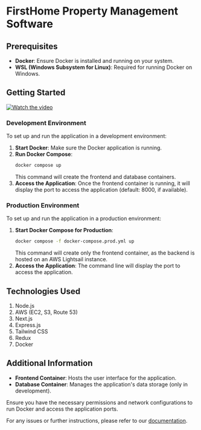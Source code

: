 # FirstHome Property Management Software

## Prerequisites

- **Docker**: Ensure Docker is installed and running on your system.
- **WSL (Windows Subsystem for Linux)**: Required for running Docker on Windows.

## Getting Started

[![Watch the video](src/assets/logo.png)](src/assets/giphy.mp4)

### Development Environment

To set up and run the application in a development environment:

1. **Start Docker**: Make sure the Docker application is running.
2. **Run Docker Compose**:
    ```bash
    docker compose up
    ```
    This command will create the frontend and database containers.
3. **Access the Application**: Once the frontend container is running, it will display the port to access the application (default: 8000, if available).

### Production Environment

To set up and run the application in a production environment:

1. **Start Docker Compose for Production**:
    ```bash
    docker compose -f docker-compose.prod.yml up
    ```
    This command will create only the frontend container, as the backend is hosted on an AWS Lightsail instance.
2. **Access the Application**: The command line will display the port to access the application.

## Technologies Used
1. Node.js
2. AWS (EC2, S3, Route 53)
3. Next.js
4. Express.js
5. Tailwind CSS
6. Redux
7. Docker

## Additional Information

- **Frontend Container**: Hosts the user interface for the application.
- **Database Container**: Manages the application's data storage (only in development).

Ensure you have the necessary permissions and network configurations to run Docker and access the application ports.

For any issues or further instructions, please refer to our [documentation](#).
